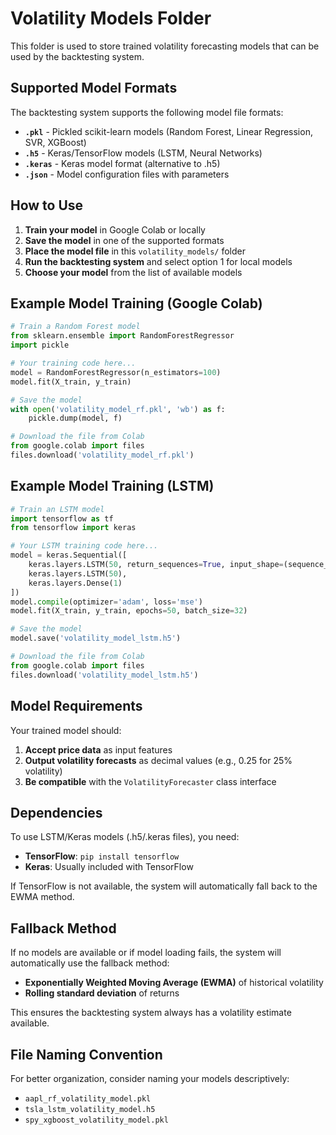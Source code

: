 # Volatility Models Folder

This folder is used to store trained volatility forecasting models that can be used by the backtesting system.

## Supported Model Formats

The backtesting system supports the following model file formats:

- **`.pkl`** - Pickled scikit-learn models (Random Forest, Linear Regression, SVR, XGBoost)
- **`.h5`** - Keras/TensorFlow models (LSTM, Neural Networks)
- **`.keras`** - Keras model format (alternative to .h5)
- **`.json`** - Model configuration files with parameters

## How to Use

1. **Train your model** in Google Colab or locally
2. **Save the model** in one of the supported formats
3. **Place the model file** in this `volatility_models/` folder
4. **Run the backtesting system** and select option 1 for local models
5. **Choose your model** from the list of available models

## Example Model Training (Google Colab)

```python
# Train a Random Forest model
from sklearn.ensemble import RandomForestRegressor
import pickle

# Your training code here...
model = RandomForestRegressor(n_estimators=100)
model.fit(X_train, y_train)

# Save the model
with open('volatility_model_rf.pkl', 'wb') as f:
    pickle.dump(model, f)

# Download the file from Colab
from google.colab import files
files.download('volatility_model_rf.pkl')
```

## Example Model Training (LSTM)

```python
# Train an LSTM model
import tensorflow as tf
from tensorflow import keras

# Your LSTM training code here...
model = keras.Sequential([
    keras.layers.LSTM(50, return_sequences=True, input_shape=(sequence_length, n_features)),
    keras.layers.LSTM(50),
    keras.layers.Dense(1)
])
model.compile(optimizer='adam', loss='mse')
model.fit(X_train, y_train, epochs=50, batch_size=32)

# Save the model
model.save('volatility_model_lstm.h5')

# Download the file from Colab
from google.colab import files
files.download('volatility_model_lstm.h5')
```

## Model Requirements

Your trained model should:

1. **Accept price data** as input features
2. **Output volatility forecasts** as decimal values (e.g., 0.25 for 25% volatility)
3. **Be compatible** with the `VolatilityForecaster` class interface

## Dependencies

To use LSTM/Keras models (.h5/.keras files), you need:
- **TensorFlow**: `pip install tensorflow`
- **Keras**: Usually included with TensorFlow

If TensorFlow is not available, the system will automatically fall back to the EWMA method.

## Fallback Method

If no models are available or if model loading fails, the system will automatically use the fallback method:
- **Exponentially Weighted Moving Average (EWMA)** of historical volatility
- **Rolling standard deviation** of returns

This ensures the backtesting system always has a volatility estimate available.

## File Naming Convention

For better organization, consider naming your models descriptively:
- `aapl_rf_volatility_model.pkl`
- `tsla_lstm_volatility_model.h5`
- `spy_xgboost_volatility_model.pkl` 